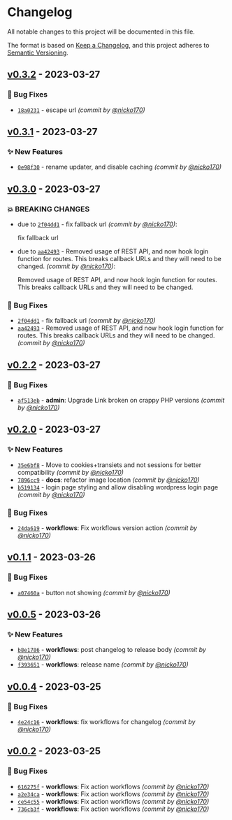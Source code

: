 # Changelog
All notable changes to this project will be documented in this file.

The format is based on [Keep a Changelog](https://keepachangelog.com/en/1.0.0/),
and this project adheres to [Semantic Versioning](https://semver.org/spec/v2.0.0.html).

## [v0.3.2] - 2023-03-27
### :bug: Bug Fixes
- [`18a0231`](https://github.com/nicko170/wp-openid/commit/18a0231bc7ac67c3498d66bc585c01704301d470) - escape url *(commit by [@nicko170](https://github.com/nicko170))*


## [v0.3.1] - 2023-03-27
### :sparkles: New Features
- [`0e98f30`](https://github.com/nicko170/wp-openid/commit/0e98f3079b31037e0ce9898c0c99a701ef0e0f0b) - rename updater, and disable caching *(commit by [@nicko170](https://github.com/nicko170))*


## [v0.3.0] - 2023-03-27
### :boom: BREAKING CHANGES
- due to [`2f04dd1`](https://github.com/nicko170/wp-openid/commit/2f04dd1deaacd479961a45427827857a5991a8a4) - fix fallback url *(commit by [@nicko170](https://github.com/nicko170))*:

  fix fallback url

- due to [`aa42493`](https://github.com/nicko170/wp-openid/commit/aa4249373b4f1c01fc696beb89ee3a778d3d4e3f) - Removed usage of REST API, and now hook login function for routes. This breaks callback URLs and they will need to be changed. *(commit by [@nicko170](https://github.com/nicko170))*:

  Removed usage of REST API, and now hook login function for routes. This breaks callback URLs and they will need to be changed.


### :bug: Bug Fixes
- [`2f04dd1`](https://github.com/nicko170/wp-openid/commit/2f04dd1deaacd479961a45427827857a5991a8a4) - fix fallback url *(commit by [@nicko170](https://github.com/nicko170))*
- [`aa42493`](https://github.com/nicko170/wp-openid/commit/aa4249373b4f1c01fc696beb89ee3a778d3d4e3f) - Removed usage of REST API, and now hook login function for routes. This breaks callback URLs and they will need to be changed. *(commit by [@nicko170](https://github.com/nicko170))*


## [v0.2.2] - 2023-03-27
### :bug: Bug Fixes
- [`af513eb`](https://github.com/nicko170/wp-openid/commit/af513ebc61641101f753161534043f0a7785235b) - **admin**: Upgrade Link broken on crappy PHP versions *(commit by [@nicko170](https://github.com/nicko170))*


## [v0.2.0] - 2023-03-27
### :sparkles: New Features
- [`35e6bf8`](https://github.com/nicko170/wp-openid/commit/35e6bf86c6f2c2aee455e91678de2c19074b1b06) - Move to cookies+transiets and not sessions for better compatibility *(commit by [@nicko170](https://github.com/nicko170))*
- [`7896cc9`](https://github.com/nicko170/wp-openid/commit/7896cc9ff221f962a941a6ac98b566a92ab1c835) - **docs**: refactor image location *(commit by [@nicko170](https://github.com/nicko170))*
- [`b519134`](https://github.com/nicko170/wp-openid/commit/b5191347a861aa315cd7cc6ef897f6be2bf7e0dc) - login page styling and allow disabling wordpress login page *(commit by [@nicko170](https://github.com/nicko170))*

### :bug: Bug Fixes
- [`24da619`](https://github.com/nicko170/wp-openid/commit/24da619d9df4e3c81809bb7da35f1ad544c2be77) - **workflows**: Fix workflows version action *(commit by [@nicko170](https://github.com/nicko170))*


## [v0.1.1] - 2023-03-26
### :bug: Bug Fixes
- [`a07460a`](https://github.com/nicko170/wp-openid/commit/a07460afa45740f1ad4a26202868174eb0e2eb96) - button not showing *(commit by [@nicko170](https://github.com/nicko170))*


## [v0.0.5] - 2023-03-26
### :sparkles: New Features
- [`b8e1786`](https://github.com/nicko170/wp-openid/commit/b8e1786a4b7dab6cc078aa85627cc33c26afd951) - **workflows**: post changelog to release body *(commit by [@nicko170](https://github.com/nicko170))*
- [`f393651`](https://github.com/nicko170/wp-openid/commit/f393651f216f7b35de6c662bf83c38a32bdef8f7) - **workflows**: release name *(commit by [@nicko170](https://github.com/nicko170))*


## [v0.0.4] - 2023-03-25
### :bug: Bug Fixes
- [`4e24c16`](https://github.com/nicko170/wp-openid/commit/4e24c161a0d6e5f626f71469d7a62c31707fb0ae) - **workflows**: fix workflows for changelog *(commit by [@nicko170](https://github.com/nicko170))*


## [v0.0.2] - 2023-03-25
### :bug: Bug Fixes
- [`616275f`](https://github.com/nicko170/wp-openid/commit/616275f55c8c28e5c3ead718a8702a2f73b10cc8) - **workflows**: Fix action workflows *(commit by [@nicko170](https://github.com/nicko170))*
- [`a2e34ca`](https://github.com/nicko170/wp-openid/commit/a2e34ca9976268fa3d9bd6a6acf53d96de3db265) - **workflows**: Fix action workflows *(commit by [@nicko170](https://github.com/nicko170))*
- [`ce54c55`](https://github.com/nicko170/wp-openid/commit/ce54c55e3e574729bbba900c5d82504eefbfb3ee) - **workflows**: Fix action workflows *(commit by [@nicko170](https://github.com/nicko170))*
- [`736cb3f`](https://github.com/nicko170/wp-openid/commit/736cb3ff6334350eb5fb3518439b4bd88c3eb149) - **workflows**: Fix action workflows *(commit by [@nicko170](https://github.com/nicko170))*


[v0.0.2]: https://github.com/nicko170/wp-openid/compare/v0.0.1...v0.0.2
[v0.0.4]: https://github.com/nicko170/wp-openid/compare/v0.0.3...v0.0.4
[v0.0.5]: https://github.com/nicko170/wp-openid/compare/v0.0.4...v0.0.5
[v0.1.1]: https://github.com/nicko170/wp-openid/compare/v0.1.0...v0.1.1
[v0.2.0]: https://github.com/nicko170/wp-openid/compare/v0.1.1...v0.2.0
[v0.2.2]: https://github.com/nicko170/wp-openid/compare/v0.2.1...v0.2.2
[v0.3.0]: https://github.com/nicko170/wp-openid/compare/v0.2.3...v0.3.0
[v0.3.1]: https://github.com/nicko170/wp-openid/compare/v0.3.0...v0.3.1
[v0.3.2]: https://github.com/nicko170/wp-openid/compare/v0.3.1...v0.3.2